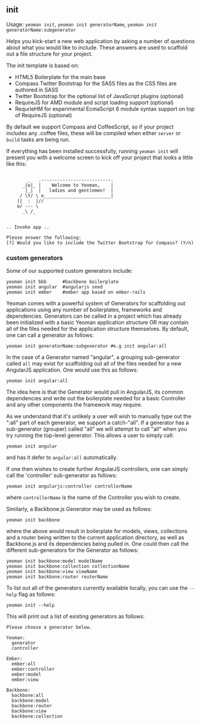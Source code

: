 ## init

Usage: `yeoman init`, `yeoman init generatorName`, `yeoman init generatorName:subgenerator`

Helps you kick-start a new web application by asking a number of questions about what you would like to include.
These answers are used to scaffold out a file structure for your project.

The init template is based on:

* HTML5 Boilerplate for the main base
* Compass Twitter Bootstrap for the SASS files as the CSS files are authored in SASS
* Twitter Bootstrap for the optional list of JavaScript plugins (optional)
* RequireJS for AMD module and script loading support (optional)
* RequrieHM for experimental EcmaScript 6 module syntax support on top of RequireJS (optional)

By default we support Compass and CoffeeScript, so if your project includes any .coffee files, these will be
compiled when either `server` or `build` tasks are being run.

If everything has been installed successfully, running `yeoman init` will present you with a welcome
screen to kick off your project that looks a little like this:

```shell

        _   .--------------------------.
      _|o|_ |    Welcome to Yeoman,    |
       |_|  |   ladies and gentlemen!  |
     / \Y/ \ o_________________________|
    ||  :  |//
    o/ --- \
      _\ /_


.. Invoke app ..

Please answer the following:
[?] Would you like to include the Twitter Bootstrap for Compass? (Y/n)
```

### custom generators

Some of our supported custom generators include:

```shell
yeoman init bbb      #backbone boilerplate
yeoman init angular  #angularjs seed
yeoman init ember    #ember app based on ember-rails
```

Yeoman comes with a powerful system of Generators for scaffolding out applications using any number
of boilerplates, frameworks and dependencies. Generators can be called in a project which has already
been initialized with a basic Yeoman application structure OR may contain all of the files needed for the
application structure themselves. By default, one can call a generator as follows:

```shell
yeoman init generatorName:subgenerator #e.g init angular:all
```

In the case of a Generator named "angular", a grouping sub-generator called `all` may exist for scaffolding
out all of the files needed for a new AngularJS application. One would use this as follows:

```shell
yeoman init angular:all
```

The idea here is that the Generator would pull in AngularJS, its common dependencies and write out the
boilerplate needed for a basic Controller and any other components the framework may require.

As we understand that it's unlikely a user will wish to manually type out the ":all" part of each generator, we support a catch-"all". If a generator has a sub-generator (grouper) called "all" we will attempt to call "all" when you try running the top-level generator. This allows a user to simply call:

```shell
yeoman init angular
```
and has it defer to `angular:all` automatically.

If one then wishes to create further AngularJS controllers, one can simply call the 'controller' sub-generator as
follows:

```shell
yeoman init angularjs:controller controllerName
```

where `controllerName` is the name of the Controller you wish to create.

Similarly, a Backbone.js Generator may be used as follows:

```shell
yeoman init backbone
```

where the above would result in boilerplate for models, views, collections and a router being written to
the current application directory, as well as Backbone.js and its dependencies being pulled in. One could
then call the different sub-generators for the Generator as follows:

```shell
yeoman init backbone:model modelName
yeoman init backbone:collection collectionName
yeoman init backbone:view viewName
yeoman init backbone:router routerName
```

To list out all of the generators currently available locally, you can use the `--help` flag as follows:

```shell
yeoman init --help
```

This will print out a list of existing generators as follows:

```shell
Please choose a generator below.

Yeoman:
  generator
  controller

Ember:
  ember:all
  ember:controller
  ember:model
  ember:view

Backbone:
  backbone:all
  backbone:model
  backbone:router
  backbone:view
  backbone:collection
```